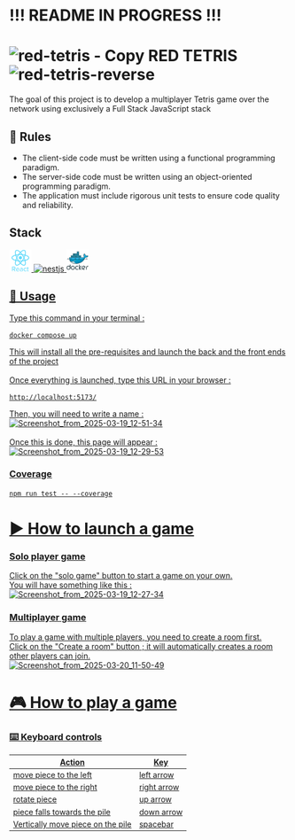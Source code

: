 # !!! README IN PROGRESS !!! #

# ![red-tetris - Copy](https://github.com/user-attachments/assets/a2df82c6-00d2-4dae-9977-c5ca1f49de15)  RED TETRIS  ![red-tetris-reverse](https://github.com/user-attachments/assets/7b21961b-896d-4ada-ae8d-6a01f83c6e33)


The goal of this project is to develop a multiplayer Tetris game over the network using exclusively a Full Stack JavaScript stack

## 📜 Rules

- The client-side code must be written using a functional programming paradigm.
- The server-side code must be written using an object-oriented programming paradigm.
- The application must include rigorous unit tests to ensure code quality and reliability.

## Stack

<a href="https://reactjs.org/" target="_blank" rel="noreferrer"> <img src="https://raw.githubusercontent.com/devicons/devicon/master/icons/react/react-original-wordmark.svg" alt="react" width="40" height="40"/> </a>
<a href="https://nestjs.com/" target="_blank" rel="noreferrer"> <img src="https://nestjs.com/img/logo-small.svg" alt="nestjs" width="40" height="40"/> </a>
<a href="https://www.docker.com/" target="_blank" rel="noreferrer"> <img src="https://raw.githubusercontent.com/devicons/devicon/master/icons/docker/docker-original-wordmark.svg" alt="docker" width="40">

## 🚀 Usage

Type this command in your terminal :
```
docker compose up
```
This will install all the pre-requisites and launch the back and the front ends of the project <br />
<br />
Once everything is launched, type this URL in your browser :
```
http://localhost:5173/
```
Then, you will need to write a name :<br />
![Screenshot_from_2025-03-19_12-51-34](https://github.com/user-attachments/assets/7ca76121-0dea-44b8-9a13-32cf94ea1494)<br />
<br />
Once this is done, this page will appear :<br />
![Screenshot_from_2025-03-19_12-29-53](https://github.com/user-attachments/assets/468091af-14bf-4beb-b312-0720a8b9cef5)

### Coverage

```
npm run test -- --coverage
```

# ▶️ How to launch a game

### Solo player game

Click on the "solo game" button to start a game on your own.<br />
You will have something like this :<br />
![Screenshot_from_2025-03-19_12-27-34](https://github.com/user-attachments/assets/92d36be8-9502-4bd8-a0ac-de69f9a7479f)<br />

### Multiplayer game

To play a game with multiple players, you need to create a room first.<br />
Click on the "Create a room" button ; it will automatically creates a room other players can join.<br />
![Screenshot_from_2025-03-20_11-50-49](https://github.com/user-attachments/assets/03941050-5a1c-4216-a920-876a34710542)


# 🎮 How to play a game

### ⌨️ Keyboard controls

| Action | Key |
| --- | --- |
| move piece to the left | left arrow |
| move piece to the right | right arrow |
| rotate piece | up arrow |
| piece falls towards the pile | down arrow |
| Vertically move piece on the pile | spacebar |
